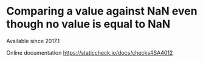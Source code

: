 # Comparing a value against NaN even though no value is equal to NaN

Available since
    2017.1

Online documentation
    https://staticcheck.io/docs/checks#SA4012
